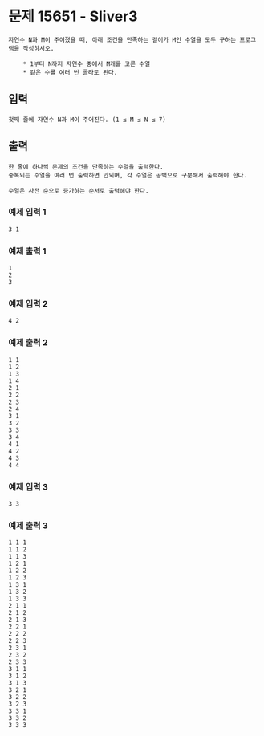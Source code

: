 # 문제 15651 - Sliver3
    자연수 N과 M이 주어졌을 때, 아래 조건을 만족하는 길이가 M인 수열을 모두 구하는 프로그램을 작성하시오.
    
        * 1부터 N까지 자연수 중에서 M개를 고른 수열
        * 같은 수를 여러 번 골라도 된다.

## 입력
    첫째 줄에 자연수 N과 M이 주어진다. (1 ≤ M ≤ N ≤ 7)

## 출력
    한 줄에 하나씩 문제의 조건을 만족하는 수열을 출력한다. 
    중복되는 수열을 여러 번 출력하면 안되며, 각 수열은 공백으로 구분해서 출력해야 한다.
    
    수열은 사전 순으로 증가하는 순서로 출력해야 한다.

### 예제 입력 1
    3 1
### 예제 출력 1
    1
    2
    3
### 예제 입력 2
    4 2
### 예제 출력 2
    1 1
    1 2
    1 3
    1 4
    2 1
    2 2
    2 3
    2 4
    3 1
    3 2
    3 3
    3 4
    4 1
    4 2
    4 3
    4 4
### 예제 입력 3
    3 3
### 예제 출력 3
    1 1 1
    1 1 2
    1 1 3
    1 2 1
    1 2 2
    1 2 3
    1 3 1
    1 3 2
    1 3 3
    2 1 1
    2 1 2
    2 1 3
    2 2 1
    2 2 2
    2 2 3
    2 3 1
    2 3 2
    2 3 3
    3 1 1
    3 1 2
    3 1 3
    3 2 1
    3 2 2
    3 2 3
    3 3 1
    3 3 2
    3 3 3